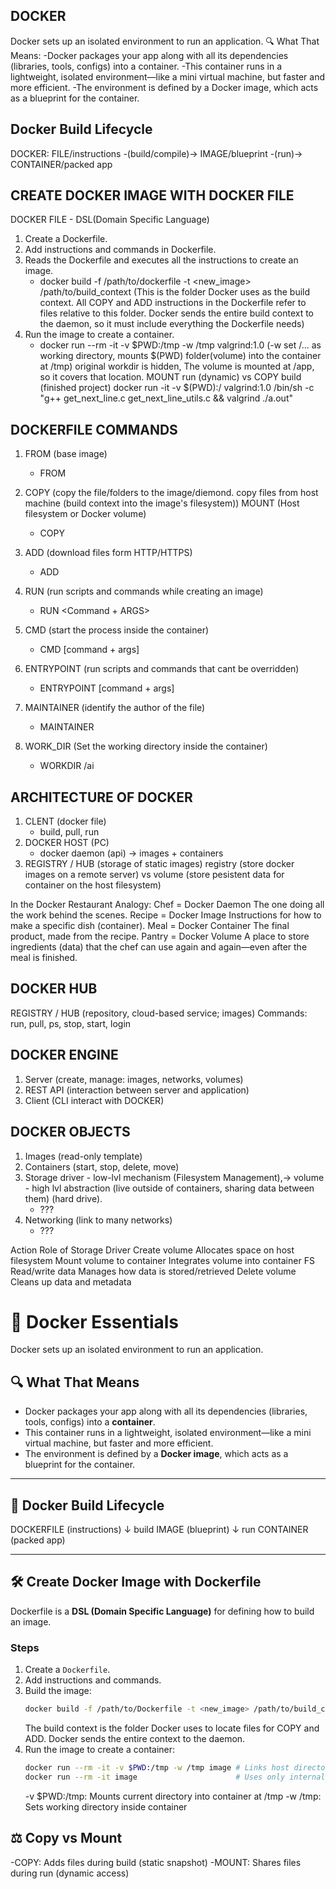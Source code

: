 ## DOCKER
Docker sets up an isolated environment to run an application.
🔍 What That Means:
-Docker packages your app along with all its dependencies (libraries, tools, configs) into a container.
-This container runs in a lightweight, isolated environment—like a mini virtual machine, but faster and more efficient.
-The environment is defined by a Docker image, which acts as a blueprint for the container.


## Docker Build Lifecycle
DOCKER: FILE/instructions -(build/compile)-> IMAGE/blueprint -(run)-> CONTAINER/packed app


## CREATE DOCKER IMAGE WITH DOCKER FILE
DOCKER FILE - DSL(Domain Specific Language)
1. Create a Dockerfile.
2. Add instructions and commands in Dockerfile.
3. Reads the Dockerfile and executes all the instructions to create an image.
	- docker build -f /path/to/dockerfile -t <new_image> /path/to/build_context (This is the folder Docker uses as the build context. All COPY and ADD instructions in the Dockerfile refer to files relative to this folder. Docker sends the entire build context to the daemon, so it must include everything the Dockerfile needs)
4. Run the image to create a container.
	- docker run --rm -it -v $PWD:/tmp -w /tmp valgrind:1.0 (-w set /... as working directory, mounts $(PWD) folder(volume) into the container at /tmp) original workdir is hidden, The volume is mounted at /app, so it covers that location.
MOUNT run (dynamic) vs COPY build (finished project)
docker run -it -v $(PWD):/ valgrind:1.0 /bin/sh -c "g++ get_next_line.c get_next_line_utils.c && valgrind ./a.out"


## DOCKERFILE COMMANDS
1. FROM (base image)
	- FROM <ImageName>

2. COPY (copy the file/folders to the image/diemond. copy files from host machine (build context into the image's filesystem)) MOUNT (Host filesystem or Docker volume)
	- COPY <Source> <Destination> 

3. ADD (download files form HTTP/HTTPS)
	- ADD <URL> 

4. RUN (run scripts and commands while creating an image)
	- RUN <Command + ARGS>

5. CMD (start the process inside the container)
	- CMD [command + args]

6. ENTRYPOINT (run scripts and commands that cant be overridden)
	- ENTRYPOINT [command + args]

7. MAINTAINER (identify the author of the file)
	- MAINTAINER <NAME>

8. WORK_DIR (Set the working directory inside the container)
	- WORKDIR /ai


## ARCHITECTURE OF DOCKER
1. CLENT (docker file)
	- build, pull, run
2. DOCKER HOST (PC)
	- docker daemon (api) -> images + containers
3. REGISTRY / HUB (storage of static images)
registry (store docker images on a remote server) vs volume (store pesistent data for container on the host filesystem)

In the Docker Restaurant Analogy:
Chef = Docker Daemon The one doing all the work behind the scenes.
Recipe = Docker Image Instructions for how to make a specific dish (container).
Meal = Docker Container The final product, made from the recipe.
Pantry = Docker Volume A place to store ingredients (data) that the chef can use again and again—even after the meal is finished.


## DOCKER HUB
REGISTRY / HUB (repository, cloud-based service; images)
Commands: run, pull, ps, stop, start, login


 ## DOCKER ENGINE
 1. Server (create, manage: images, networks, volumes)
 2. REST API (interaction between server and application)
 3. Client (CLI interact with DOCKER)
  

## DOCKER OBJECTS
1. Images (read-only template)
2. Containers (start, stop, delete, move)
3. Storage driver - low-lvl mechanism (Filesystem Management),-> volume - high lvl abstraction (live outside of containers, sharing data between them) (hard drive).
   	- ???
4. Networking (link to many networks)
	- ???

Action	Role of Storage Driver
Create volume	Allocates space on host filesystem
Mount volume to container	Integrates volume into container FS
Read/write data	Manages how data is stored/retrieved
Delete volume	Cleans up data and metadata






# 🐳 Docker Essentials

Docker sets up an isolated environment to run an application.

## 🔍 What That Means

- Docker packages your app along with all its dependencies (libraries, tools, configs) into a **container**.
- This container runs in a lightweight, isolated environment—like a mini virtual machine, but faster and more efficient.
- The environment is defined by a **Docker image**, which acts as a blueprint for the container.

---

## 🔄 Docker Build Lifecycle
DOCKERFILE (instructions)
↓ build
IMAGE (blueprint)
↓ run
CONTAINER (packed app)


---

## 🛠️ Create Docker Image with Dockerfile

Dockerfile is a **DSL (Domain Specific Language)** for defining how to build an image.

### Steps

1. Create a `Dockerfile`.
2. Add instructions and commands.
3. Build the image:
   ```bash
   docker build -f /path/to/Dockerfile -t <new_image> /path/to/build_context
	```
	The build context is the folder Docker uses to locate files for COPY and ADD. Docker sends  the entire context to the daemon.
4. Run the image to create a container:
   ```bash
   docker run --rm -it -v $PWD:/tmp -w /tmp image # Links host directory to container. Enables access to external files.
   docker run --rm -it image                      # Uses only internal container files. No access to host system.
	```
	-v $PWD:/tmp: Mounts current directory into container at /tmp
	-w /tmp: Sets working directory inside container

## ⚖️ Copy vs Mount
-COPY: Adds files during build (static snapshot)
-MOUNT: Shares files during run (dynamic access)

